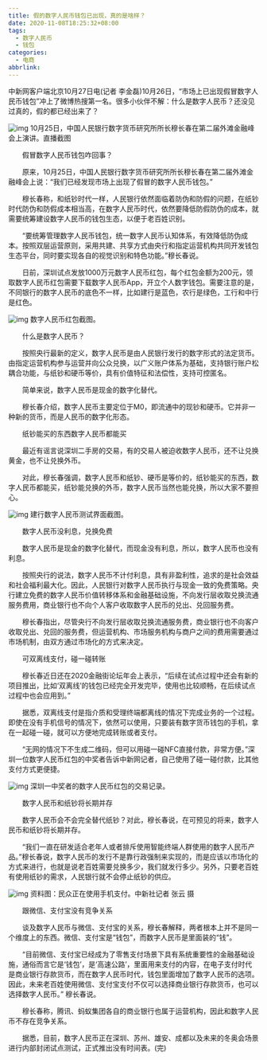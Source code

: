 ```yaml
---
title: 假的数字人民币钱包已出现，真的是啥样？
date: 2020-11-08T18:25:32+08:00
tags:
  - 数字人民币
  - 钱包
categories:
  - 电商
abbrlink:
---
```


中新网客户端北京10月27日电(记者 李金磊)10月26日，“市场上已出现假冒数字人民币钱包”冲上了微博热搜第一名。很多小伙伴不解：什么是数字人民币？还没见过真的，假的都已经出来了？

![img](https://cdn.jsdelivr.net/gh/yakeing/Documentation@main/Hexo/images/fd15-kcaeqzx2750484.jpg)
10月25日，中国人民银行数字货币研究所所长穆长春在第二届外滩金融峰会上演讲。直播截图

　　假冒数字人民币钱包咋回事？

　　原来，10月25日，中国人民银行数字货币研究所所长穆长春在第二届外滩金融峰会上说：“我们已经发现市场上出现了假冒的数字人民币钱包。”

　　穆长春称，和纸钞时代一样，人民银行依然面临着防伪和防假的问题，在纸钞时代防伪和防假成本相当高，在数字人民币时代，依然要降低防假防伪的成本，就需要统筹建设数字人民币的钱包生态，以便于老百姓识别。

　　“要统筹管理数字人民币钱包，统一数字人民币认知体系，有效降低防伪成本。按照双层运营原则，采用共建、共享方式由央行和指定运营机构共同开发钱包生态平台，同时要实现各自的视觉识别和特色功能。”穆长春说。

　　日前，深圳试点发放1000万元数字人民币红包，每个红包金额为200元，领取数字人民币红包需要下载数字人民币App，开立个人数字钱包。需要注意的是，不同银行的数字人民币的底色不一样，比如建行是蓝色，农行是绿色，工行和中行是红色。

![img](https://cdn.jsdelivr.net/gh/yakeing/Documentation@main/Hexo/images/3f55-kcaeqzx2750513.jpg)
数字人民币红包截图。

　　什么是数字人民币？

　　按照央行最新的定义，数字人民币是由人民银行发行的数字形式的法定货币。由指定运营机构参与运营并向公众兑换，以广义账户体系为基础，支持银行账户松耦合功能，与纸钞和硬币等价，具有价值特征和法偿性，支持可控匿名。

　　简单来说，数字人民币是现金的数字化替代。

　　穆长春介绍，数字人民币主要定位于M0，即流通中的现钞和硬币。它并非一种新的货币，而是人民币的数字化形态。

　　纸钞能买的东西数字人民币都能买

　　最近有谣言说深圳二手房的交易，有的交易人被迫收数字人民币，还不让兑换黄金，也不让兑换外币。

　　对此，穆长春强调，数字人民币和纸钞、硬币是等价的，纸钞能买的东西，数字人民币都能买，纸钞能兑换的外币，数字人民币当然也能兑换，所以大家不要担心。

![img](https://cdn.jsdelivr.net/gh/yakeing/Documentation@main/Hexo/images/7a34-kcaeqzx2750543.jpg)
建行数字人民币测试界面截图。

　　数字人民币没利息，兑换免费

　　数字人民币是现金的数字化替代，而现金没有利息，所以，数字人民币也没有利息。

　　按照央行的说法，数字人民币不计付利息，具有非盈利性，追求的是社会效益和社会福利最大化。因此，人民银行对数字人民币执行与现金一致的免费策略。央行建立免费的数字人民币价值转移体系和金融基础设施，不向发行层收取兑换流通服务费用，商业银行也不向个人客户收取数字人民币的兑出、兑回服务费。

　　穆长春指出，尽管央行不向发行层收取兑换流通服务费，商业银行也不向客户收取兑出、兑回的服务费，但运营机构、市场服务机构与商户之间的费用需要通过市场机制，由双方通过市场化的方式来决定。

　　可双离线支付，碰一碰转账

　　穆长春近日还在2020金融街论坛年会上表示，“后续在试点过程中还会有新的项目推出，比如‘双离线’的钱包已经完全开发完毕，使用也比较顺畅，在后续试点过程中也会应用到。”

　　据悉，双离线支付是指介质和受理终端都离线的情况下完成业务的一个过程。即使在没有手机信号的情况下，依然可以使用，只要装有数字货币钱包的手机，拿在一起碰一碰，就可以方便地完成转账或者支付。

　　“无网的情况下不生成二维码，但可以用碰一碰NFC直接付款，非常方便。”深圳一位数字人民币红包的中奖者告诉中新网记者，自己使用了碰一碰付款，比其他支付方式更便捷。

![img](https://cdn.jsdelivr.net/gh/yakeing/Documentation@main/Hexo/images/f93d-kcaeqzx2750564.jpg)
深圳一中奖者的数字人民币红包的交易记录。

　　数字人民币和纸钞将长期并存

　　数字人民币会不会完全替代纸钞？对此，穆长春说，在可预见的将来，数字人民币和纸钞将长期并存。

　　“我们一直在研发适合老年人或者排斥使用智能终端人群使用的数字人民币产品。”穆长春说，数字人民币的发行不是靠行政强制来实现的，而是应该以市场化的方式来进行，也就是说老百姓需要兑换多少，我们就发行多少。另外，只要老百姓有使用纸钞的需求，人民银行就不会停止纸钞的供应。

![img](https://cdn.jsdelivr.net/gh/yakeing/Documentation@main/Hexo/images/6f58-kcaeqzx2750584.jpg)
资料图：民众正在使用手机支付。中新社记者 张云 摄

　　跟微信、支付宝没有竞争关系

　　谈及数字人民币与微信、支付宝的关系，穆长春解释，两者根本上并不是同一个维度上的东西。微信、支付宝是“钱包”，而数字人民币是里面装的“钱”。

　　“目前微信、支付宝已经成为了零售支付场景下具有系统重要性的金融基础设施，通俗而言它是‘钱包’，是‘高速公路’，里面用来支付的内容，在电子支付时代是商业银行存款货币，而在数字人民币时代，钱包里面增加了数字人民币的选项。因此，未来老百姓使用微信、支付宝支付不仅可以选择商业银行存款货币，也可以选择数字人民币。” 穆长春说。

　　穆长春称，腾讯、蚂蚁集团各自的商业银行也属于运营机构，因此和数字人民币不存在竞争关系。

　　据悉，目前，数字人民币正在深圳、苏州、雄安、成都以及未来的冬奥会场景进行内部封闭试点测试，正式推出没有时间表。(完)